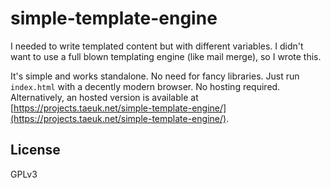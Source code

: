 # simple-template-engine

I needed to write templated content but with different variables. I didn't want to use a full blown templating engine (like mail merge), so I wrote this.

It's simple and works standalone. No need for fancy libraries. Just run `index.html` with a decently modern browser. No hosting required.
Alternatively, an hosted version is available at [https://projects.taeuk.net/simple-template-engine/](https://projects.taeuk.net/simple-template-engine/).

## License

GPLv3
